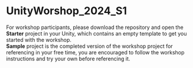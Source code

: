 # UnityWorshop_2024_S1 

For workshop participants, please download the repository and open the <b>Starter</b> project in your Unity, which contains an empty template to get you started with the workshop.   
<b>Sample</b> project is the completed version of the workshop project for referencing in your free time, you are encouraged to follow the workshop instructions and try your own before referencing it.  

